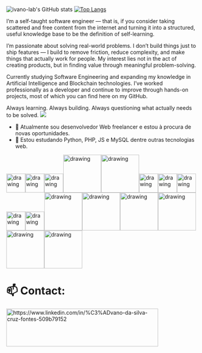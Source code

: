 ![ivano-lab's GitHub stats](https://github-readme-stats.vercel.app/api?username=ivano-lab&show_icons=true&theme=radical) [![Top Langs](https://github-readme-stats.vercel.app/api/top-langs/?username=ivano-lab&layout=compact&langs_count=8&theme=synthwave)](https://github.com/anuraghazra/github-readme-stats)

I’m a self-taught software engineer — that is, if you consider taking scattered and free content from the internet and turning it into a structured, useful knowledge base to be the definition of self-learning.

I’m passionate about solving real-world problems. I don’t build things just to ship features — I build to remove friction, reduce complexity, and make things that actually work for people. My interest lies not in the act of creating products, but in finding value through meaningful problem-solving.

Currently studying Software Engineering and expanding my knowledge in Artificial Intelligence and Blockchain technologies. I’ve worked professionally as a developer and continue to improve through hands-on projects, most of which you can find here on my GitHub.

Always learning. Always building. Always questioning what actually needs to be solved.
![](https://media.giphy.com/media/aNqEFrYVnsS52/giphy.gif)

- 🔭 Atualmente sou desenvolvedor Web freelancer e estou à procura de novas oportunidades. 
- 🌱 Estou estudando Python, PHP, JS e MySQL dentre outras tecnologias web.

<img src="https://cdn.svgporn.com/logos/python.svg" alt="drawing" width="50"/><img src="https://cdn.svgporn.com/logos/php.svg" alt="drawing" width="50"/><img src="https://cdn.svgporn.com/logos/javascript.svg" alt="drawing" width="50"/><img src="https://cdn.svgporn.com/logos/git.svg" alt="drawing" width="100"/><img src="https://cdn.svgporn.com/logos/mysql.svg" alt="drawing" width="100"/><img src="https://cdn.svgporn.com/logos/pycharm.svg" alt="drawing" width="50"/><img src="https://cdn.svgporn.com/logos/visual-studio-code.svg" alt="drawing" width="50"/><img src="https://cdn.svgporn.com/logos/html-5.svg" alt="drawing" width="50"/><img src="https://cdn.svgporn.com/logos/css-3.svg" alt="drawing" width="50"/><img src="https://cdn.svgporn.com/logos/linux-tux.svg" alt="drawing" width="50"/><img src="https://cdn.svgporn.com/logos/java.svg" alt="drawing" width="100"/><img src="https://cdn.svgporn.com/logos/spring.svg" alt="drawing" width="100"/><img src="https://cdn.svgporn.com/logos/typescript.svg" alt="drawing" width="100"/><img src="https://cdn.svgporn.com/logos/react.svg" alt="drawing" width="100"/><img src="https://cdn.svgporn.com/logos/angular.svg" alt="drawing" width="100"/><img src="https://cdn.svgporn.com/logos/postgresql.svg" alt="drawing" width="100"/>

# 📫 Contact: 
<a href="https://www.linkedin.com/in/%C3%ADvano-da-silva-cruz-fontes-509b79152" target="_blank"><img align="center" src="https://cdn.svgporn.com/logos/linkedin.svg" alt="https://www.linkedin.com/in/%C3%ADvano-da-silva-cruz-fontes-509b79152" height="100" width="400" /></a>
